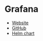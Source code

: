 # Grafana

- [Website](https://grafana.com/)
- [GitHub](https://github.com/grafana/grafana)
- [Helm chart](https://github.com/grafana/helm-charts/tree/main/charts/grafana)
